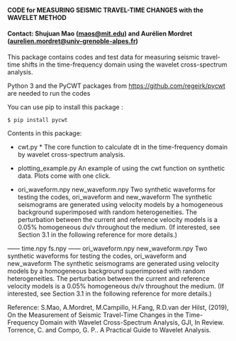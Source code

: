 #### CODE for MEASURING SEISMIC TRAVEL-TIME CHANGES with the WAVELET METHOD
#### Contact: Shujuan Mao (maos@mit.edu) and Aurélien Mordret (aurelien.mordret@univ-grenoble-alpes.fr)

This package contains codes and test data for measuring seismic travel-time shifts in the time-frequency domain using the wavelet cross-spectrum analysis. 

Python 3 and the PyCWT packages from https://github.com/regeirk/pycwt are needed to run the codes

You can use pip to install this package :

    $ pip install pycwt

Contents in this package:

* cwt.py *
The core function to calculate dt in the time-frequency domain by wavelet cross-spectrum analysis.

* plotting_example.py 
    An example of using the cwt function on synthetic data. Plots come with one click.

* ori_waveform.npy
   new_waveform.npy
    Two synthetic waveforms for testing the codes, ori_waveform and new_waveform
    The synthetic seismograms are generated using velocity models by a homogeneous background superimposed with random heterogeneities. The perturbation between the current and reference velocity models is a 0.05% homogeneous dv/v throughout the medium. (If interested, see Section 3.1 in the following reference for more details.)
    
—— time.npy
   fs.npy
—— ori_waveform.npy
   new_waveform.npy
    Two synthetic waveforms for testing the codes, ori_waveform and new_waveform
    The synthetic seismograms are generated using velocity models by a homogeneous background superimposed with random heterogeneities. The perturbation between the current and reference velocity models is a 0.05% homogeneous dv/v throughout the medium. (If interested, see Section 3.1 in the following reference for more details.)

Reference: S.Mao, A.Mordret, M.Campillo, H.Fang, R.D.van der Hilst, (2019), On the Measurement of Seismic Travel-Time Changes in the Time-Frequency Domain with Wavelet Cross-Spectrum Analysis, GJI, In Review.
Torrence, C. and Compo, G. P.. A Practical Guide to Wavelet Analysis.


